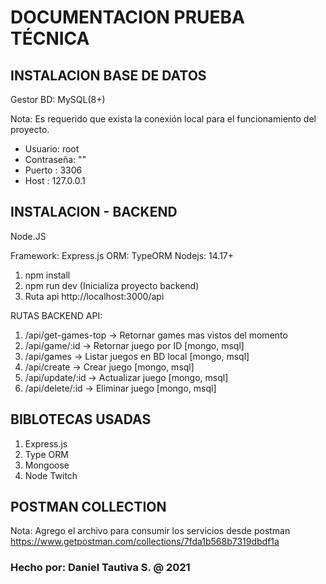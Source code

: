 
# DOCUMENTACION PRUEBA TÉCNICA

## INSTALACION BASE DE DATOS

Gestor BD: MySQL(8+)

Nota: Es requerido que exista la conexión local para el funcionamiento del proyecto.

- Usuario: root 
- Contraseña: ""
- Puerto : 3306
- Host : 127.0.0.1

## INSTALACION - BACKEND

Node.JS

Framework: Express.js
ORM: TypeORM
Nodejs: 14.17+

1. npm install
5. npm run dev (Inicializa proyecto backend)
6. Ruta api http://localhost:3000/api


RUTAS BACKEND API: 

1. /api/get-games-top -> Retornar games mas vistos del momento
2.  /api/game/:id      -> Retornar juego por ID [mongo, msql]
3. /api/games         -> Listar juegos en BD local [mongo, msql]
4. /api/create        -> Crear juego [mongo, msql]
5. /api/update/:id    -> Actualizar juego [mongo, msql]
6. /api/delete/:id    -> Eliminar juego [mongo, msql]


## BIBLOTECAS USADAS

1. Express.js
2. Type ORM
3. Mongoose
4. Node Twitch

## POSTMAN COLLECTION

Nota: Agrego el archivo para consumir los servicios desde postman
https://www.getpostman.com/collections/7fda1b568b7319dbdf1a


### Hecho por: Daniel Tautiva S. @ 2021
